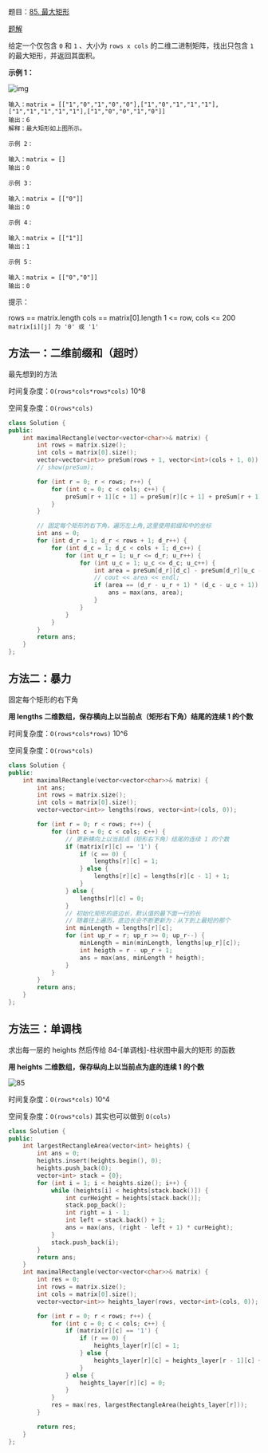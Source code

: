 题目：[85. 最大矩形](https://leetcode-cn.com/problems/maximal-rectangle/)

[题解](https://leetcode-cn.com/problems/maximal-rectangle/solution/xiang-xi-tong-su-de-si-lu-fen-xi-duo-jie-fa-by-1-8/)

给定一个仅包含 `0` 和 `1` 、大小为 `rows x cols` 的二维二进制矩阵，找出只包含 `1` 的最大矩形，并返回其面积。

**示例 1：**

![img](../../img/maximal.jpg)

```
输入：matrix = [["1","0","1","0","0"],["1","0","1","1","1"],["1","1","1","1","1"],["1","0","0","1","0"]]
输出：6
解释：最大矩形如上图所示。
```

```
示例 2：

输入：matrix = []
输出：0

示例 3：

输入：matrix = [["0"]]
输出：0

示例 4：

输入：matrix = [["1"]]
输出：1

示例 5：

输入：matrix = [["0","0"]]
输出：0
```

提示：

rows == matrix.length
cols == matrix[0].length
1 <= row, cols <= 200
`matrix[i][j] 为 '0' 或 '1'`

## 方法一：二维前缀和（超时）

最先想到的方法

时间复杂度：`O(rows*cols*rows*cols)` 10^8

空间复杂度：`O(rows*cols)`

```cpp
class Solution {
public:
    int maximalRectangle(vector<vector<char>>& matrix) {
        int rows = matrix.size();
        int cols = matrix[0].size();
        vector<vector<int>> preSum(rows + 1, vector<int>(cols + 1, 0));
        // show(preSum);

        for (int r = 0; r < rows; r++) {
            for (int c = 0; c < cols; c++) {
                preSum[r + 1][c + 1] = preSum[r][c + 1] + preSum[r + 1][c] - preSum[r][c] + matrix[r][c] - 48;
            }
        }

        // 固定每个矩形的右下角，遍历左上角,这里使用前缀和中的坐标
        int ans = 0;
        for (int d_r = 1; d_r < rows + 1; d_r++) {
            for (int d_c = 1; d_c < cols + 1; d_c++) {
                for (int u_r = 1; u_r <= d_r; u_r++) {
                    for (int u_c = 1; u_c <= d_c; u_c++) {
                        int area = preSum[d_r][d_c] - preSum[d_r][u_c - 1] - preSum[u_r - 1][d_c] + preSum[u_r - 1][u_c - 1];
                        // cout << area << endl;
                        if (area == (d_r - u_r + 1) * (d_c - u_c + 1)) {
                            ans = max(ans, area);
                        }
                    }
                }
            }
        }
        return ans;
    }
};
```

## 方法二：暴力

固定每个矩形的右下角

**用 lengths 二维数组，保存横向上以当前点（矩形右下角）结尾的连续 1 的个数**

时间复杂度：`O(rows*cols*rows)` 10^6

空间复杂度：`O(rows*cols)`

```cpp
class Solution {
public:
    int maximalRectangle(vector<vector<char>>& matrix) {
        int ans;
        int rows = matrix.size();
        int cols = matrix[0].size();
        vector<vector<int>> lengths(rows, vector<int>(cols, 0));

        for (int r = 0; r < rows; r++) {
            for (int c = 0; c < cols; c++) {
                // 更新横向上以当前点（矩形右下角）结尾的连续 1 的个数
                if (matrix[r][c] == '1') {
                    if (c == 0) {
                        lengths[r][c] = 1;
                    } else {
                        lengths[r][c] = lengths[r][c - 1] + 1;
                    }
                } else {
                    lengths[r][c] = 0;
                }
                // 初始化矩形的底边长，默认值的最下面一行的长
                // 随着往上遍历，底边长会不断更新为：从下到上最短的那个
                int minLength = lengths[r][c];
                for (int up_r = r; up_r >= 0; up_r--) {
                    minLength = min(minLength, lengths[up_r][c]);
                    int heigth = r - up_r + 1;
                    ans = max(ans, minLength * heigth);
                }
            }
        }
        return ans;
    }
};
```

## 方法三：单调栈

求出每一层的 heights 然后传给 84-[单调栈]-柱状图中最大的矩形 的函数

**用 heights 二维数组，保存纵向上以当前点为底的连续 1 的个数**

![85](../../img/85.png)

时间复杂度：`O(rows*cols)` 10^4

空间复杂度：`O(rows*cols)` 其实也可以做到 `O(cols)`

```cpp
class Solution {
public:
    int largestRectangleArea(vector<int> heights) {
        int ans = 0;
        heights.insert(heights.begin(), 0);
        heights.push_back(0);
        vector<int> stack = {0};
        for (int i = 1; i < heights.size(); i++) {
            while (heights[i] < heights[stack.back()]) {
                int curHeight = heights[stack.back()];
                stack.pop_back();
                int right = i - 1;
                int left = stack.back() + 1;
                ans = max(ans, (right - left + 1) * curHeight);
            }
            stack.push_back(i);
        }
        return ans;
    }
    int maximalRectangle(vector<vector<char>>& matrix) {
        int res = 0;
        int rows = matrix.size();
        int cols = matrix[0].size();
        vector<vector<int>> heights_layer(rows, vector<int>(cols, 0));

        for (int r = 0; r < rows; r++) {
            for (int c = 0; c < cols; c++) {
                if (matrix[r][c] == '1') {
                    if (r == 0) {
                        heights_layer[r][c] = 1;
                    } else {
                        heights_layer[r][c] = heights_layer[r - 1][c] + 1;
                    }
                } else {
                    heights_layer[r][c] = 0;
                }
            }
            res = max(res, largestRectangleArea(heights_layer[r]));
        }

        return res;
    }
};
```


